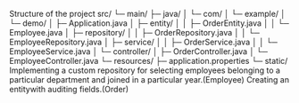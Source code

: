 Structure of the project
src/
└─ main/
├─ java/
│ └─ com/
│ └─ example/
│
└─ demo/
│
├─ Application.java
│
├─ entity/
│
│ ├─ OrderEntity.java
│
│ └─ Employee.java
│
├─ repository/
│
│ ├─ OrderRepository.java
│
│ └─ EmployeeRepository.java
│
├─ service/
│
│ ├─ OrderService.java
│
│ └─ EmployeeService.java
│
└─ controller/
│
├─ OrderController.java
│
└─ EmployeeController.java
└─ resources/
├─ application.properties
└─ static/
Implementing a custom repository for selecting employees belonging to a particular department and joined in a particular year.(Employee)
Creating an entitywith auditing fields.(Order)
